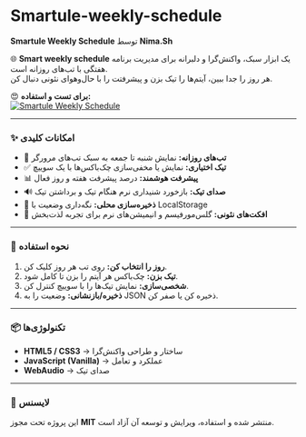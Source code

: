 # Smartule-weekly-schedule
**Smartule Weekly Schedule** توسط **Nima.Sh**  

🌐 **Smart weekly schedule** یک ابزار سبک، واکنش‌گرا و دلبرانه برای مدیریت برنامه هفتگی با تب‌های روزانه است.  
هر روز را جدا ببین، آیتم‌ها را تیک بزن و پیشرفتت را با حال‌وهوای نئونی دنبال کن.  

😍 **برای تست و استفاده:**  
[![Smartule Weekly Schedule](https://img.shields.io/badge/Smartule%20Weekly%20Schedule-Open-0ea5a4?style=for-the-badge&logo=google-calendar&logoColor=white)](https://nima-shaheswarzadeh.github.io/Smartule-weekly-schedule)

---

### ✨ امکانات کلیدی
- 📅 **تب‌های روزانه:** نمایش شنبه تا جمعه به سبک تب‌های مرورگر  
- ✅ **تیک اختیاری:** نمایش یا مخفی‌سازی چک‌باکس‌ها با یک سوییچ  
- 📊 **پیشرفت هوشمند:** درصد پیشرفت هفته و روز فعال  
- 🔊 **صدای تیک:** بازخورد شنیداری نرم هنگام تیک و برداشتن تیک  
- 💾 **ذخیره‌سازی محلی:** نگه‌داری وضعیت با LocalStorage  
- 🌌 **افکت‌های نئونی:** گلس‌مورفیسم و انیمیشن‌های نرم برای تجربه لذت‌بخش  

---

### 🚀 نحوه استفاده
1. **روز را انتخاب کن:** روی تب هر روز کلیک کن.  
2. **تیک بزن:** چک‌باکس هر آیتم را بزن تا کامل شود.  
3. **شخصی‌سازی:** نمایش تیک‌ها را با سوییچ کنترل کن.  
4. **ذخیره/بازنشانی:** وضعیت را به JSON ذخیره کن یا صفر کن.  

---

### 📦 تکنولوژی‌ها
- **HTML5 / CSS3** → ساختار و طراحی واکنش‌گرا  
- **JavaScript (Vanilla)** → عملکرد و تعامل  
- **WebAudio** → صدای تیک  

---

### 📁 لایسنس
این پروژه تحت مجوز **MIT** منتشر شده و استفاده، ویرایش و توسعه آن آزاد است.
